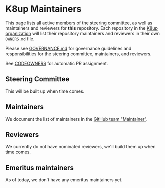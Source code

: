 # K8up Maintainers

This page lists all active members of the steering committee, as well as maintainers and reviewers for **this** repository. Each repository in the
[K8up organization](https://github.com/k8up-io/) will list their repository maintainers and reviewers in their own `OWNERS.md` file.

Please see [GOVERNANCE.md](GOVERNANCE.md) for governance guidelines and responsibilities for the steering committee, maintainers, and reviewers.

See [CODEOWNERS](CODEOWNERS) for automatic PR assignment.

## Steering Committee

This will be built up when time comes.

## Maintainers

We document the list of maintainers in the [GitHub team "Maintainer"](https://github.com/orgs/k8up-io/teams/maintainer/members).

## Reviewers

We currently do not have nominated reviewers, we'll build them up when time comes.

## Emeritus maintainers

As of today, we don't have any emeritus maintainers yet.
